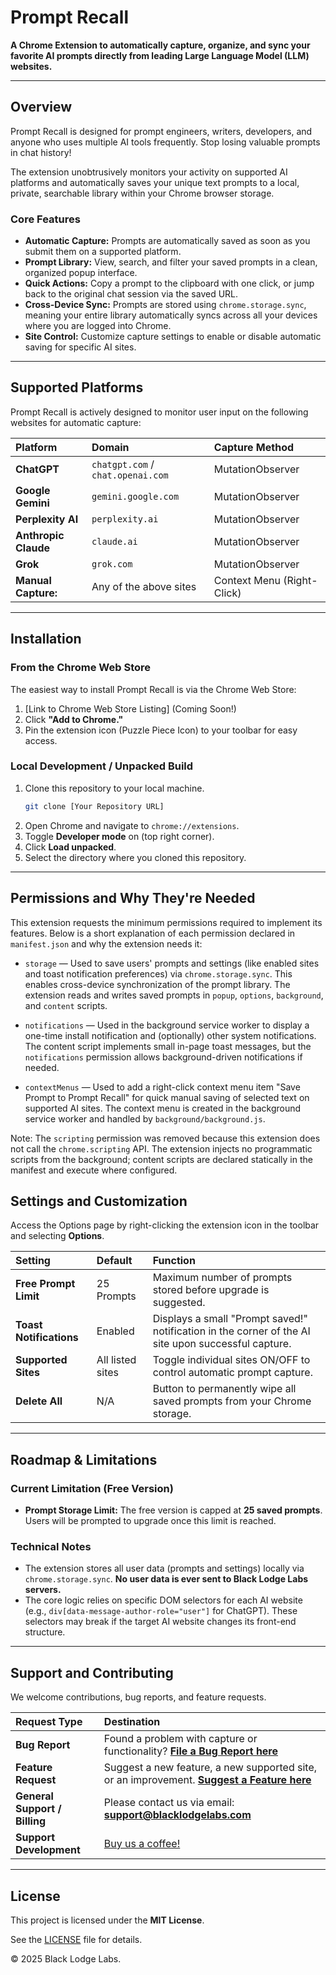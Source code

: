 # Prompt Recall 

**A Chrome Extension to automatically capture, organize, and sync your favorite AI prompts directly from leading Large Language Model (LLM) websites.**

-----

## Overview

Prompt Recall is designed for prompt engineers, writers, developers, and anyone who uses multiple  AI tools frequently. Stop losing valuable prompts in chat history\!

The extension unobtrusively monitors your activity on supported AI platforms and automatically saves your unique text prompts to a local, private, searchable library within your Chrome browser storage.

### Core Features

  * **Automatic Capture:** Prompts are automatically saved as soon as you submit them on a supported platform.
  * **Prompt Library:** View, search, and filter your saved prompts in a clean, organized popup interface.
  * **Quick Actions:** Copy a prompt to the clipboard with one click, or jump back to the original chat session via the saved URL.
  * **Cross-Device Sync:** Prompts are stored using `chrome.storage.sync`, meaning your entire library automatically syncs across all your devices where you are logged into Chrome.
  * **Site Control:** Customize capture settings to enable or disable automatic saving for specific AI sites.

-----

## Supported Platforms

Prompt Recall is actively designed to monitor user input on the following websites for automatic capture:

| Platform | Domain | Capture Method |
| :--- | :--- | :--- |
| **ChatGPT** | `chatgpt.com` / `chat.openai.com` | MutationObserver |
| **Google Gemini** | `gemini.google.com` | MutationObserver |
| **Perplexity AI** | `perplexity.ai` | MutationObserver |
| **Anthropic Claude** | `claude.ai` | MutationObserver |
| **Grok** | `grok.com` | MutationObserver |
| **Manual Capture:** | Any of the above sites | Context Menu (Right-Click) |

-----

## Installation

### From the Chrome Web Store

The easiest way to install Prompt Recall is via the Chrome Web Store:

1.  [Link to Chrome Web Store Listing] (Coming Soon\!)
2.  Click **"Add to Chrome."**
3.  Pin the extension icon ($\mathbf{\mathbf{\text{Puzzle Piece Icon}}}$) to your toolbar for easy access.

### Local Development / Unpacked Build

1.  Clone this repository to your local machine.
    ```bash
    git clone [Your Repository URL]
    ```
2.  Open Chrome and navigate to `chrome://extensions`.
3.  Toggle **Developer mode** on (top right corner).
4.  Click **Load unpacked**.
5.  Select the directory where you cloned this repository.

-----

## Permissions and Why They're Needed

This extension requests the minimum permissions required to implement its features. Below is a short explanation of each permission declared in `manifest.json` and why the extension needs it:

- `storage` — Used to save users' prompts and settings (like enabled sites and toast notification preferences) via `chrome.storage.sync`. This enables cross-device synchronization of the prompt library. The extension reads and writes saved prompts in `popup`, `options`, `background`, and `content` scripts.

- `notifications` — Used in the background service worker to display a one-time install notification and (optionally) other system notifications. The content script implements small in-page toast messages, but the `notifications` permission allows background-driven notifications if needed.

- `contextMenus` — Used to add a right-click context menu item "Save Prompt to Prompt Recall" for quick manual saving of selected text on supported AI sites. The context menu is created in the background service worker and handled by `background/background.js`.

Note: The `scripting` permission was removed because this extension does not call the `chrome.scripting` API. The extension injects no programmatic scripts from the background; content scripts are declared statically in the manifest and execute where configured. 


## Settings and Customization

Access the Options page by right-clicking the extension icon in the toolbar and selecting **Options**.

| Setting | Default | Function |
| :--- | :--- | :--- |
| **Free Prompt Limit** | 25 Prompts | Maximum number of prompts stored before upgrade is suggested. |
| **Toast Notifications** | Enabled | Displays a small "Prompt saved\!" notification in the corner of the AI site upon successful capture. |
| **Supported Sites** | All listed sites | Toggle individual sites ON/OFF to control automatic prompt capture. |
| **Delete All** | N/A | Button to permanently wipe all saved prompts from your Chrome storage. |

-----

## Roadmap & Limitations

### Current Limitation (Free Version)

  * **Prompt Storage Limit:** The free version is capped at **25 saved prompts**. Users will be prompted to upgrade once this limit is reached.

### Technical Notes

  * The extension stores all user data (prompts and settings) locally via `chrome.storage.sync`. **No user data is ever sent to Black Lodge Labs servers.**
  * The core logic relies on specific DOM selectors for each AI website (e.g., `div[data-message-author-role="user"]` for ChatGPT). These selectors may break if the target AI website changes its front-end structure.

-----

## Support and Contributing

We welcome contributions, bug reports, and feature requests.

| Request Type | Destination |
| :--- | :--- |
| **Bug Report** | Found a problem with capture or functionality? [**File a Bug Report here**](https://github.com/blacklodgelabs/PromptRecall/issues/new?template=bug_report.md) |
| **Feature Request** | Suggest a new feature, a new supported site, or an improvement. [**Suggest a Feature here**](https://github.com/blacklodgelabs/PromptRecall/issues/new?template=feature_request.md) |
| **General Support / Billing** | Please contact us via email: **support@blacklodgelabs.com** |
| **Support Development** | [Buy us a coffee\!](https://github.com/sponsors/blacklodgelabs) |

-----

## License

This project is licensed under the **MIT License**.

See the [LICENSE](LICENSE) file for details.

© 2025 Black Lodge Labs.